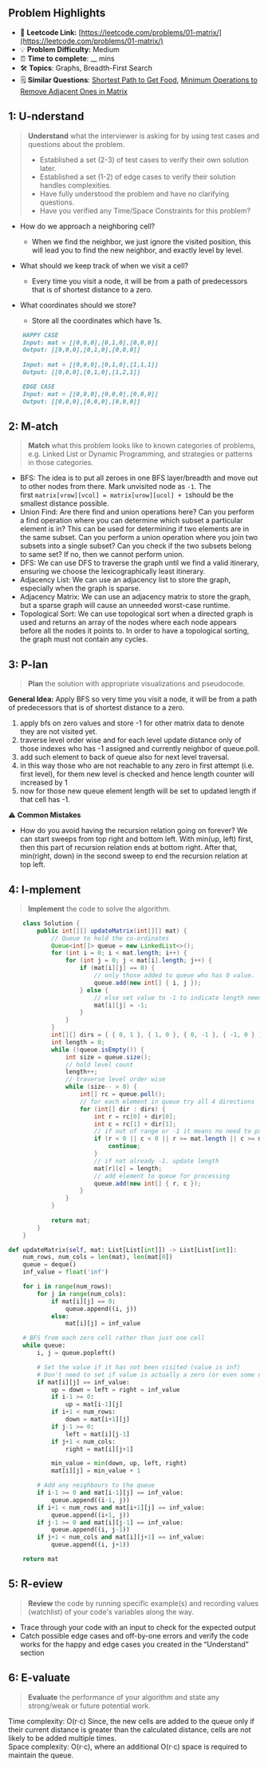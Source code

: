 ## Problem Highlights

* 🔗 **Leetcode Link:** [https://leetcode.com/problems/01-matrix/](https://leetcode.com/problems/01-matrix/)
* 💡 **Problem Difficulty:** Medium
* ⏰ **Time to complete**: __ mins
* 🛠️ **Topics**: Graphs, Breadth-First Search
* 🗒️ **Similar Questions**: [Shortest Path to Get Food](https://leetcode.com/problems/shortest-path-to-get-food/), [Minimum Operations to Remove Adjacent Ones in Matrix](https://leetcode.com/problems/minimum-operations-to-remove-adjacent-ones-in-matrix/)

## 1: **U-nderstand**

> **Understand** what the interviewer is asking for by using test cases and questions about the problem.
> 
> - Established a set (2-3) of test cases to verify their own solution later.
> - Established a set (1-2) of edge cases to verify their solution handles complexities.
> - Have fully understood the problem and have no clarifying questions.
> - Have you verified any Time/Space Constraints for this problem?

- How do we approach a neighboring cell? 
  - When we find the neighbor, we just ignore the visited position, this will lead you to find the new neighbor, and exactly level by level.
    
- What should we keep track of when we visit a cell? 
  - Every time you visit a node, it will be from a path of predecessors that is of shortest distance to a zero.
    
- What coordinates should we store?
  - Store all the coordinates which have 1s.
    


```markdown
    HAPPY CASE
    Input: mat = [[0,0,0],[0,1,0],[0,0,0]]
    Output: [[0,0,0],[0,1,0],[0,0,0]]
    
    Input: mat = [[0,0,0],[0,1,0],[1,1,1]]
    Output: [[0,0,0],[0,1,0],[1,2,1]]

    EDGE CASE
    Input: mat = [[0,0,0],[0,0,0],[0,0,0]]
    Output: [[0,0,0],[0,0,0],[0,0,0]]
```
    
## 2: M-atch

> **Match** what this problem looks like to known categories of problems, e.g. Linked List or Dynamic Programming, and strategies or patterns in those categories.

- BFS: The idea is to put all zeroes in one BFS layer/breadth and move out to other nodes from there. Mark unvisited node as `-1`. The first `matrix[vrow][vcol] = matrix[urow][ucol] + 1`should be the smallest distance possible.
- Union Find: Are there find and union operations here? Can you perform a find operation where you can determine which subset a particular element is in? This can be used for determining if two elements are in the same subset. Can you perform a union operation where you join two subsets into a single subset? Can you check if the two subsets belong to same set? If no, then we cannot perform union. 
- DFS: We can use DFS to traverse the graph until we find a valid itinerary, ensuring we choose the lexicographically least itinerary.
- Adjacency List: We can use an adjacency list to store the graph, especially when the graph is sparse.
- Adjacency Matrix: We can use an adjacency matrix to store the graph, but a sparse graph will cause an unneeded worst-case runtime.
- Topological Sort: We can use topological sort when a directed graph is used and returns an array of the nodes where each node appears before all the nodes it points to. In order to have a topological sorting, the graph must not contain any cycles.

## 3: P-lan
    
> **Plan** the solution with appropriate visualizations and pseudocode.

**General Idea:** Apply BFS so very time you visit a node, it will be from a path of predecessors that is of shortest distance to a zero.
    
1. apply bfs on zero values and store -1 for other matrix data to denote they are not visited yet.
2. traverse level order wise and for each level update distance only of those indexes who has -1 assigned and currently neighbor of queue.poll.
3. add such element to back of queue also for next level traversal.
4. in this way those who are not reachable to any zero in first attempt (i.e.
first level), for them new level is checked and hence length counter will increased by 1
5. now for those new queue element length will be set to updated length if
that cell has -1.

⚠️ **Common Mistakes**

* How do you avoid having the recursion relation going on forever? We can start sweeps from top right and bottom left. With min(up, left) first, then this part of recursion relation ends at bottom right. After that, min(right, down) in the second sweep to end the recursion relation at top left. 
    
## 4: I-mplement

> **Implement** the code to solve the algorithm.
    
```java
    class Solution {
        public int[][] updateMatrix(int[][] mat) {
    		// Queue to hold the co-ordinates
    		Queue<int[]> queue = new LinkedList<>();
    		for (int i = 0; i < mat.length; i++) {
    			for (int j = 0; j < mat[i].length; j++) {
    				if (mat[i][j] == 0) {
    					// only those added to queue who has 0 value.
    					queue.add(new int[] { i, j });
    				} else {
    					// else set value to -1 to indicate length needed to be updated here.
    					mat[i][j] = -1;
    				}
    			}
    		}
    		int[][] dirs = { { 0, 1 }, { 1, 0 }, { 0, -1 }, { -1, 0 } };
    		int length = 0;
    		while (!queue.isEmpty()) {
    			int size = queue.size();
    			// hold level count
    			length++;
    			// traverse level order wise
    			while (size-- > 0) {
    				int[] rc = queue.poll();
    				// for each element in queue try all 4 directions
    				for (int[] dir : dirs) {
    					int r = rc[0] + dir[0];
    					int c = rc[1] + dir[1];
    					// if out of range or -1 it means no need to process it.
    					if (r < 0 || c < 0 || r >= mat.length || c >= mat[0].length || mat[r][c] != -1) {
    						continue;
    					}
    					// if not already -1. update length
    					mat[r][c] = length;
    					// add element to queue for processing
    					queue.add(new int[] { r, c });
    				}
    			}
    		}
    
    		return mat;
    	}
    }
```
    
```python
def updateMatrix(self, mat: List[List[int]]) -> List[List[int]]:
    num_rows, num_cols = len(mat), len(mat[0])
	queue = deque()
	inf_value = float('inf')

	for i in range(num_rows):
		for j in range(num_cols):
			if mat[i][j] == 0:
				queue.append((i, j))
			else:
				mat[i][j] = inf_value

	# BFS from each zero cell rather than just one cell
	while queue:
		i, j = queue.popleft()    

		# Set the value if it has not been visited (value is inf)
		# Don't need to set if value is actually a zero (or even some number)
		if mat[i][j] == inf_value:
			up = down = left = right = inf_value
			if i-1 >= 0:
				up = mat[i-1][j] 
			if i+1 < num_rows:
				down = mat[i+1][j]
			if j-1 >= 0:
				left = mat[i][j-1]
			if j+1 < num_cols:
				right = mat[i][j+1]

			min_value = min(down, up, left, right)
			mat[i][j] = min_value + 1

		# Add any neighbours to the queue
		if i-1 >= 0 and mat[i-1][j] == inf_value:
			queue.append((i-1, j))
		if i+1 < num_rows and mat[i+1][j] == inf_value:
			queue.append((i+1, j))
		if j-1 >= 0 and mat[i][j-1] == inf_value:
			queue.append((i, j-1))
		if j+1 < num_cols and mat[i][j+1] == inf_value:
			queue.append((i, j+1))

	return mat
```
    
## 5: R-eview
    
> **Review** the code by running specific example(s) and recording values (watchlist) of your code's variables along the way.

- Trace through your code with an input to check for the expected output
- Catch possible edge cases and off-by-one errors and verify the code works for the happy and edge cases you created in the “Understand” section

    
## 6: E-valuate

> **Evaluate** the performance of your algorithm and state any strong/weak or future potential work.

Time complexity: O(r⋅c)
Since, the new cells are added to the queue only if their current distance is greater than the calculated distance, cells are not likely to be added multiple times.
<br>
Space complexity: O(r⋅c), where an additional O(r⋅c) space is required to maintain the queue.